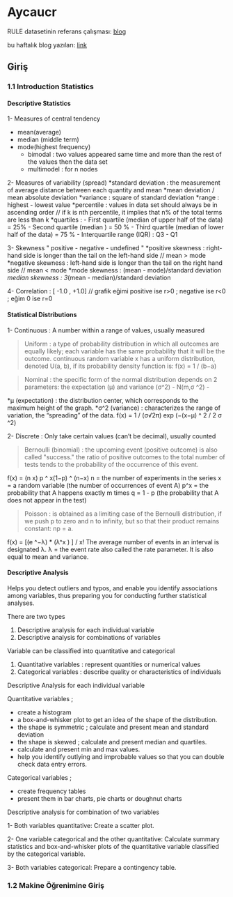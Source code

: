 # Aycaucr

RULE datasetinin referans çalışması: [blog](https://rrighart.github.io/Gatu/)

bu haftalık blog yazıları: [link](https://hackernoon.com/@karimcmahon)

## Giriş

### 1.1 Introduction Statistics

#### Descriptive Statistics

1- Measures of central tendency
  * mean(average)
  * median (middle term)
  * mode(highest frequency)
    - bimodal : two values appeared same time and more than the rest of the values then the data set
    - multimodel : for n nodes

2- Measures of variability (spread)
  *standard deviation : the measurement of average distance between each quantity and mean
  *mean deviation / mean absolute deviation
  *variance : square of standard deviation
  *range : highest - lowest value
  *percentile : values in data set should always be in ascending order // if k is nth percentile, it implies that n% of the total terms are less than k
  *quartiles : 
    - First quartile (median of upper half of the data) = 25%
    - Second quartile (median ) = 50 %
    - Third quartile (median of lower half of the data) = 75 %
      - Interquartile range (IQR) : Q3 - Q1

3- Skewness " positive - negative - undefined "
  *positive skewness : right-hand side is longer than the tail on the left-hand side // mean > mode
  *negative skewness : left-hand side is longer than the tail on the right hand side // mean < mode
  *mode skewness : (mean - mode)/standard deviation
  *median skewness : 3*(mean - median)/standard deviation

4- Correlation : [ -1.0 , +1.0] // grafik eğimi positive ise r>0 ; negative ise r<0 ; eğim 0 ise r=0

#### Statistical Distributions

1- Continuous : A number within a range of values, usually measured

  > Uniform :  a type of probability distribution in which all outcomes are equally likely; each variable has the same probability that it will be the outcome. 
continuous random variable x has a uniform distribution, denoted U(a, b), if its probability density function is:
            f(x) = 1 / (b−a)

  > Nominal : the specific form of the normal distribution depends on 2 parameters: the expectation (µ) and variance (σ^2) - N(m,σ ^2) -

 *µ (expectation) : the distribution center, which corresponds to the maximum height of the graph.
 *σ^2 (variance) : characterizes the range of variation, the “spreading” of the data.
    f(x) = 1 / (σ√2π) exp (−(x−μ) ^ 2 / 2 σ ^2)

2- Discrete : Only take certain values (can’t be decimal), usually counted

  > Bernoulli (binomial) : the upcoming event (positive outcome) is also called "success."
the ratio of positive outcomes to the total number of tests tends to the probability of the occurrence of this event.

f(x) = (n x) p ^ x(1−p) ^ (n−x)
    n = the number of experiments in the series
    x = a random variable (the number of occurrences of event A)
    p^x = the probability that A happens exactly m times
    q = 1 - p (the probability that A does not appear in the test)

  > Poisson : is obtained as a limiting case of the Bernoulli distribution, if we push p to zero and n to infinity, but so that their product remains constant: np = a. 

f(x) = [(e ^−λ) * (λ^x ) ] / x!
    The average number of events in an interval is designated λ.
    λ = the event rate also called the rate parameter. It is also equal to mean and variance.
    
#### Descriptive Analysis

Helps you detect outliers and typos, and enable you identify associations among variables, thus preparing you for conducting further statistical analyses.

There are two types
1. Descriptive analysis for each individual variable
2. Descriptive analysis for combinations of variables

Variable can be classified into quantitative and categorical
1. Quantitative variables : represent quantities or numerical values
2. Categorical variables : describe quality or characteristics of individuals

Descriptive Analysis for each individual variable

Quantitative variables ;

  - create a histogram
  - a box-and-whisker plot to get an idea of the shape of the distribution.
  - the shape is symmetric ; calculate and present mean and standard deviation
  - the shape is skewed ; calculate and present median and quartiles.
  - calculate and present min and max values.
  - help you identify outlying and improbable values so that you can double check data entry errors.

Categorical variables ;

- create frequency tables
- present them in bar charts, pie charts or doughnut charts

Descriptive analysis for combination of two variables

1- Both variables quantitative: Create a scatter plot.

2- One variable categorical and the other quantitative: Calculate summary statistics and box-and-whisker plots of the quantitative variable classified by the categorical variable.

3- Both variables categorical: Prepare a contingency table.

### 1.2 Makine Öğrenimine Giriş

